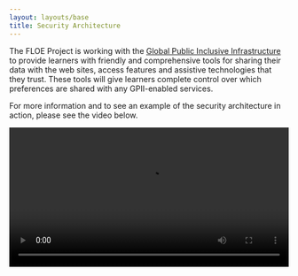 ```yaml
---
layout: layouts/base
title: Security Architecture
---
```

The FLOE Project is working with the [Global Public Inclusive Infrastructure](http://gpii.net) to provide learners with
friendly and comprehensive tools for sharing their data with the web sites, access features and assistive technologies
that they trust. These tools will give learners complete control over which preferences are shared with any GPII-enabled
services.

For more information and to see an example of the security architecture in action, please see the video below.

<video controls width="100%" tabindex="0">
    <source src="https://idrc.cachefly.net/floeproject.org/videos/Floe-GPII-security.mp4" type="video/mp4"></source>
    <source src="https://idrc.cachefly.net/floeproject.org/videos/Floe-GPII-security.webm" type="video/webm"></source>
</video>
